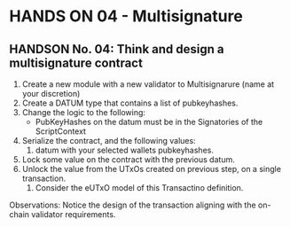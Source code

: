 # HANDS ON 04 - Multisignature

## HANDSON No. 04:  Think and design a multisignature contract

1. Create a new module with a new validator to Multisignarure  (name at your discretion)
2. Create a DATUM type that contains a list of pubkeyhashes.
3. Change the logic to the following:
   * PubKeyHashes on the datum must be in the Signatories of the ScriptContext
4. Serialize the contract, and the following values:
   1. datum with your selected wallets pubkeyhashes.
 5. Lock some value on the contract with the previous datum. 
6. Unlock the value from the UTxOs created on previous step, on a single transaction.
   1. Consider the eUTxO model of this Transactino definition.

Observations:
    Notice the design of the transaction aligning with the on-chain validator requirements.
    